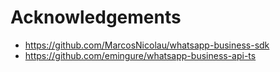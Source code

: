 # Acknowledgements

- <https://github.com/MarcosNicolau/whatsapp-business-sdk>
- <https://github.com/emingure/whatsapp-business-api-ts>
